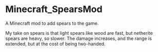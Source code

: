 # Minecraft_SpearsMod

A Minecraft mod to add spears to the game.

My take on spears is that light spears like wood are fast, but netherite spears are heavy, so slower.  The damage increases, and the range is extended, but at the cost of being two-handed.

